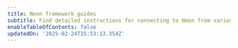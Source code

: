 ```yaml
---
title: Neon framework guides
subtitle: Find detailed instructions for connecting to Neon from various frameworks
enableTableOfContents: false
updatedOn: '2025-02-24T15:53:13.354Z'
---
```


<TechCards>

<a href="/docs/guides/node" title="Node.js" description="Connect a Node.js application to Neon" icon="node-js"></a>

<a href="/docs/guides/nextjs" title="Next.js" description="Connect a Next.js application to Neon" icon="next-js"></a>

<a href="/docs/guides/nestjs" title="NestJS" description="Connect a NestJS application to Neon" icon="nest-js"></a>

<a href="/docs/guides/astro" title="Astro" description="Connect an Astro site or app to Neon" icon="astro"></a>

<a href="/docs/guides/dotnet-entity-framework" title="Entity Framework" description="Connect a Dotnet Entity Framework application to Neon" icon="dotnet"></a>

<a href="/docs/guides/nuxt" title="Nuxt" description="Connect a Nuxt application to Neon" icon="nuxt"></a>

<a href="/docs/guides/oauth-integration" title="OAuth" description="Integrate with Neon using OAuth" icon="oauth"></a>

<a href="/docs/guides/phoenix" title="Phoenix" description="Connect a Phoenix site or app to Neon" icon="phoenix"></a>

<a href="/docs/guides/quarkus-jdbc" title="Quarkus" description="Connect Quarkus (JDBC) to Neon" icon="quarkus"></a>

<a href="/docs/guides/quarkus-reactive" title="Quarkus" description="Connect Quarkus (Reactive) to Neon" icon="quarkus"></a>

<a href="/docs/guides/micronaut-kotlin" title="Micronaut Kotlin" description="Connect a Micronaut Kotlin application to Neon" icon="micronaut"></a>

<a href="/docs/guides/react" title="React" description="Connect a React application to Neon" icon="react"></a>

<a href="/docs/guides/reflex" title="Reflex" description="Build Python Apps with Reflex and Neon" icon="reflex"></a>

<a href="/docs/guides/remix" title="Remix" description="Connect a Remix application to Neon" icon="remix"></a>

<a href="/docs/guides/symfony" title="Symfony" description="Connect from Symfony with Doctrine to Neon" icon="symfony"></a>

<a href="/docs/guides/solid-start" title="SolidStart" description="Connect a SolidStart site or app to Neon" icon="solid"></a>

<a href="/docs/guides/sveltekit" title="Sveltekit" description="Connect a Sveltekit application to Neon" icon="svelte"></a>

</TechCards>
